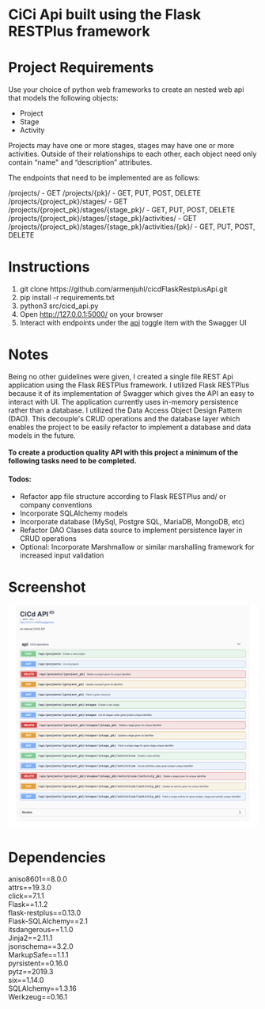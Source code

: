 # CiCi Api built using the Flask RESTPlus framework
<h1>Project Requirements</h1>

Use your choice of python web frameworks to create an nested web api that models the following objects:

- Project
- Stage
- Activity

Projects may have one or more stages, stages may have one or more activities.
Outside of their relationships to each other, each object need only contain “name" and “description” attributes.

The endpoints that need to be implemented are as follows:

/projects/ - GET
/projects/{pk}/ - GET, PUT, POST, DELETE
/projects/{project_pk}/stages/ - GET
/projects/{project_pk}/stages/{stage_pk}/ - GET, PUT, POST, DELETE
/projects/{project_pk}/stages/{stage_pk}/activities/ - GET
/projects/{project_pk}/stages/{stage_pk}/activities/{pk}/ - GET, PUT, POST, DELETE

<h1>Instructions</h1>
<ol>
  <li>git clone https://github.com/armenjuhl/cicdFlaskRestplusApi.git</li>
  <li>pip install -r requirements.txt</li>
  <li>python3 src/cicd_api.py</li>
  <li>Open <a href="http://127.0.0.1:5000/">http://127.0.0.1:5000/</a> on your browser</li>
  <li>Interact with endpoints under the <a href="#">api</a> toggle item with the Swagger UI</li>
</ol>

<h1>Notes</h1>
Being no other guidelines were given, I created a single file REST Api application using the Flask RESTPlus framework. I utilized Flask RESTPlus because it of its implementation of Swagger which gives the API an easy to interact with UI. The application currently uses in-memory persistence rather than a database. I utilized the Data Access Object Design Pattern (DAO). This decouple's CRUD operations and the database layer which enables the project to be easily refactor to implement a database and data models in the future. 
<br/><br/>
<strong>To create a production quality API with this project a minimum of the following tasks need to be completed.</strong>
<br/>
<h4>Todos:</h4>
<ul>
  <li>Refactor app file structure according to Flask RESTPlus and/ or company conventions</li>
  <li>Incorporate SQLAlchemy models</li>
  <li>Incorporate database (MySql, Postgre SQL, MariaDB, MongoDB, etc)</li>
  <li>Refactor DAO Classes data source to implement persistence layer in CRUD operations</li>
  <li>Optional: Incorporate Marshmallow or similar marshalling framework for increased input validation</li>
</ul>

<h1>Screenshot</h1>
<img src="https://github.com/armenjuhl/cicdFlaskRestplusApi/blob/master/screencapture-127-0-0-1-5000-2020-04-13-08_21_53.png?raw=true"/>

<h1>Dependencies</h1>
<p>
aniso8601==8.0.0<br/>
attrs==19.3.0<br/>
click==7.1.1<br/>
Flask==1.1.2<br/>
flask-restplus==0.13.0<br/>
Flask-SQLAlchemy==2.1<br/>
itsdangerous==1.1.0<br/>
Jinja2==2.11.1<br/>
jsonschema==3.2.0<br/>
MarkupSafe==1.1.1<br/>
pyrsistent==0.16.0<br/>
pytz==2019.3<br/>
six==1.14.0<br/>
SQLAlchemy==1.3.16<br/>
Werkzeug==0.16.1<br/>
</p>

